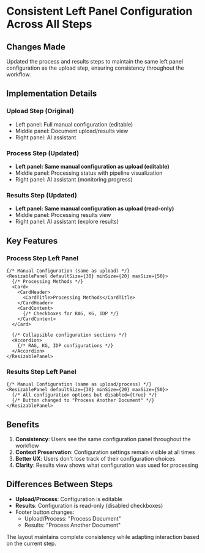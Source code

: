 # Consistent Left Panel Configuration Across All Steps

## Changes Made
Updated the process and results steps to maintain the same left panel configuration as the upload step, ensuring consistency throughout the workflow.

## Implementation Details

### Upload Step (Original)
- Left panel: Full manual configuration (editable)
- Middle panel: Document upload/results view
- Right panel: AI assistant

### Process Step (Updated)
- **Left panel: Same manual configuration as upload (editable)**
- Middle panel: Processing status with pipeline visualization
- Right panel: AI assistant (monitoring progress)

### Results Step (Updated)
- **Left panel: Same manual configuration as upload (read-only)**
- Middle panel: Processing results view
- Right panel: AI assistant (explore results)

## Key Features

### Process Step Left Panel
```tsx
{/* Manual Configuration (same as upload) */}
<ResizablePanel defaultSize={30} minSize={20} maxSize={50}>
  {/* Processing Methods */}
  <Card>
    <CardHeader>
      <CardTitle>Processing Methods</CardTitle>
    </CardHeader>
    <CardContent>
      {/* Checkboxes for RAG, KG, IDP */}
    </CardContent>
  </Card>

  {/* Collapsible configuration sections */}
  <Accordion>
    {/* RAG, KG, IDP configurations */}
  </Accordion>
</ResizablePanel>
```

### Results Step Left Panel
```tsx
{/* Manual Configuration (same as upload/process) */}
<ResizablePanel defaultSize={30} minSize={20} maxSize={50}>
  {/* All configuration options but disabled={true} */}
  {/* Button changed to "Process Another Document" */}
</ResizablePanel>
```

## Benefits

1. **Consistency**: Users see the same configuration panel throughout the workflow
2. **Context Preservation**: Configuration settings remain visible at all times
3. **Better UX**: Users don't lose track of their configuration choices
4. **Clarity**: Results view shows what configuration was used for processing

## Differences Between Steps

- **Upload/Process**: Configuration is editable
- **Results**: Configuration is read-only (disabled checkboxes)
- Footer button changes:
  - Upload/Process: "Process Document"
  - Results: "Process Another Document"

The layout maintains complete consistency while adapting interaction based on the current step.